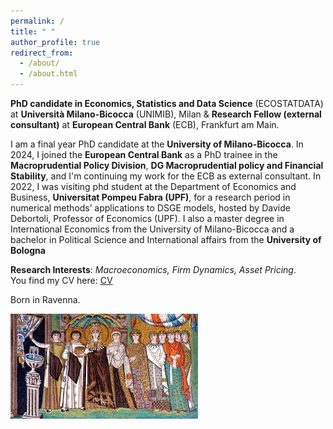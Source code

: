 ```yaml
---
permalink: /
title: " "
author_profile: true
redirect_from: 
  - /about/
  - /about.html
---
```


**PhD candidate in Economics, Statistics and Data Science** (ECOSTATDATA) at **Università Milano-Bicocca** (UNIMIB), Milan &
**Research Fellow (external consultant)** at **European Central Bank** (ECB), Frankfurt am Main. 

I am a final year PhD candidate at the **University of Milano-Bicocca**. In 2024, I joined the **European Central Bank** as a PhD trainee in the **Macroprudential Policy Division**, **DG Macroprudential policy and Financial Stability**, and I'm continuing my work for the ECB as external consultant. In 2022, I was visiting phd student at the Department of Economics and Business, **Universitat Pompeu Fabra (UPF)**, for a research period in numerical methods’ applications to DSGE models, hosted by Davide Debortoli, Professor of Economics (UPF). I also a master degree in International Economics from the University of Milano-Bicocca and a bachelor in Political Science and International affairs from the **University of Bologna**

**Research Interests**: *Macroeconomics, Firm Dynamics, Asset Pricing*. \
You find my CV here: [CV](files/CV_GG.pdf)

Born in Ravenna.

![Profile Picture](images/mosaic.jfif)
